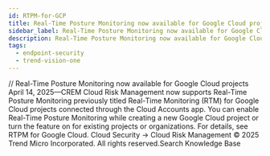 ```yaml
---
id: RTPM-for-GCP
title: Real-Time Posture Monitoring now available for Google Cloud projects
sidebar_label: Real-Time Posture Monitoring now available for Google Cloud projects
description: Real-Time Posture Monitoring now available for Google Cloud projects
tags:
  - endpoint-security
  - trend-vision-one
---
```


/*<![CDATA[*/ $('#title').html($('meta[name=map-description]').attr('content')); /*]]>*/ Real-Time Posture Monitoring now available for Google Cloud projects April 14, 2025—CREM Cloud Risk Management now supports Real-Time Posture Monitoring previously titled Real-Time Monitoring (RTM) for Google Cloud projects connected through the Cloud Accounts app. You can enable Real-Time Posture Monitoring while creating a new Google Cloud project or turn the feature on for existing projects or organizations. For details, see RTPM for Google Cloud. Cloud Security → Cloud Risk Management © 2025 Trend Micro Incorporated. All rights reserved.Search Knowledge Base